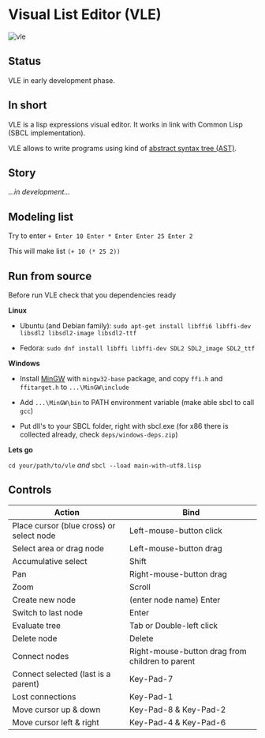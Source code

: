 # Visual List Editor (VLE)
![vle](https://github.com/honix/Visual-List-Editor/blob/master/wiki/fibonacci.png)

## Status
VLE in early development phase.

## In short
VLE is a lisp expressions visual editor. It works in link with Common Lisp (SBCL implementation).

VLE allows to write programs using kind of [abstract syntax tree (AST)](https://en.wikipedia.org/wiki/Abstract_syntax_tree).

## Story
*...in development...*

## Modeling list
Try to enter
```+ Enter 10 Enter * Enter Enter 25 Enter 2```

This will make list
```(+ 10 (* 25 2))```

## Run from source
Before run VLE check that you dependencies ready

**Linux**

- Ubuntu (and Debian family): ```sudo apt-get install libffi6 libffi-dev libsdl2 libsdl2-image libsdl2-ttf```

- Fedora: ```sudo dnf install libffi libffi-dev SDL2 SDL2_image SDL2_ttf```

**Windows**

- Install [MinGW](https://sourceforge.net/projects/mingw/files/Installer) with ```mingw32-base``` package, and copy ```ffi.h``` and ```ffitarget.h``` to ```...\MinGW\include```

- Add ```...\MinGW\bin``` to PATH environment variable (make able sbcl to call ```gcc```)

- Put dll's to your SBCL folder, right with sbcl.exe (for x86 there is collected already, check ```deps/windows-deps.zip```)

**Lets go**

```cd your/path/to/vle``` *and* ```sbcl --load main-with-utf8.lisp```

## Controls
Action | Bind
-------|------
Place cursor (blue cross) or select node | Left-mouse-button click
Select area or drag node | Left-mouse-button drag
Accumulative select | Shift
Pan | Right-mouse-button drag
Zoom | Scroll
Create new node | (enter node name) Enter
Switch to last node | Enter
Evaluate tree | Tab or Double-left click
Delete node | Delete
Connect nodes | Right-mouse-button drag from children to parent
Connect selected (last is a parent)| Key-Pad-7
Lost connections | Key-Pad-1
Move cursor up & down | Key-Pad-8 & Key-Pad-2
Move cursor left & right | Key-Pad-4 & Key-Pad-6
